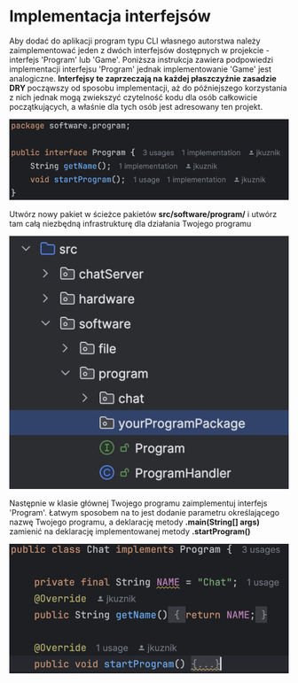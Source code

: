 # Implementacja interfejsów

Aby dodać do aplikacji program typu CLI własnego autorstwa należy zaimplementować jeden z dwóch
interfejsów dostępnych w projekcie - interfejs 'Program' lub 'Game'. Poniższa instrukcja zawiera podpowiedzi 
implementacji interfejsu 'Program' jednak implementowanie 'Game' jest analogiczne. <b>Interfejsy te zaprzeczają
na każdej płaszczyźnie zasadzie DRY </b> począwszy od sposobu implementacji, aż do późniejszego korzystania z nich
jednak mogą zwiekszyć czytelność kodu dla osób całkowicie początkujących, a właśnie dla tych osób jest adresowany ten projekt.

![](programInterface.png)

Utwórz nowy pakiet w ścieżce pakietów <b>src/software/program/</b> i utwórz tam całą niezbędną infrastrukturę dla
działania Twojego programu 

![](programPackageSource.png)

Następnie w klasie głównej Twojego programu zaimplementuj interfejs 'Program'. Łatwym sposobem na to jest dodanie 
parametru określającego nazwę Twojego programu, a deklarację metody <b>.main(String[] args)</b> zamienić na 
deklarację implementowanej metody <b>.startProgram()

![](programImplementation.png)


